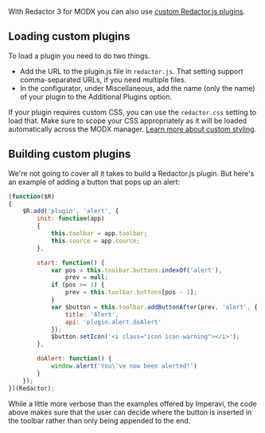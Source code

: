 With Redactor 3 for MODX you can also use [custom Redactor.js plugins](https://imperavi.com/redactor/examples/creating-plugins/sample-plugin/). 

## Loading custom plugins

To load a plugin you need to do two things.

- Add the URL to the plugin.js file in `redactor.js`. That setting support comma-separated URLs, if you need multiple files. 
- In the configurator, under Miscellaneous, add the name (only the name) of your plugin to the Additional Plugins option. 

If your plugin requires custom CSS, you can use the `redactor.css` setting to load that. Make sure to scope your CSS appropriately as it will be loaded automatically across the MODX manager. [Learn more about custom styling](Custom_CSS).

## Building custom plugins

We're not going to cover all it takes to build a Redactor.js plugin. But here's an example of adding a button that pops up an alert:

```js
(function($R)
{
    $R.add('plugin', 'alert', {
        init: function(app)
        {
            this.toolbar = app.toolbar;
            this.source = app.source;
        },

        start: function() {
            var pos = this.toolbar.buttons.indexOf('alert'),
                prev = null;
            if (pos >= 1) {
                prev = this.toolbar.buttons[pos - 1];
            }
            var $button = this.toolbar.addButtonAfter(prev, 'alert', {
                title: 'Alert',
                api: 'plugin.alert.doAlert'
            });
            $button.setIcon('<i class="icon icon-warning"></i>');
        },

        doAlert: function() {
            window.alert('You\'ve now been alerted!')
        }
    });
})(Redactor);
```

While a little more verbose than the examples offered by Imperavi, the code above makes sure that the user can decide where the button is inserted in the toolbar rather than only being appended to the end.
